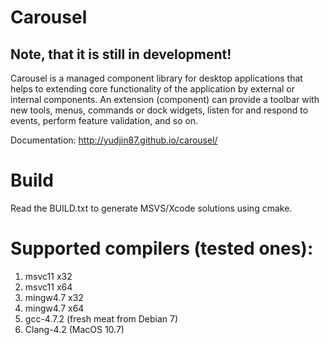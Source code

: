 Carousel
========

Note, that it is still in development!
----------

Carousel is a managed component library for desktop applications that helps to extending core functionality of the application by external or internal components. An extension (component) can provide a toolbar with new tools, menus,  commands or dock widgets, listen for and respond to events, perform feature validation, and so on. 

Documentation: http://yudjin87.github.io/carousel/

Build
=====
Read the BUILD.txt to generate MSVS/Xcode solutions using cmake.

Supported compilers (tested ones):
==================================
<ol>
<li>msvc11 x32</li>
<li>msvc11 x64</li>
<li>mingw4.7 x32</li>
<li>mingw4.7 x64</li>
<li>gcc-4.7.2 (fresh meat from Debian 7)</li> 
<li>Clang-4.2 (MacOS 10.7)</li> 
</ol>

